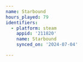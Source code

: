 ```yaml
---
name: Starbound
hours_played: 79
identifiers:
  - platform: steam
    appid: '211820'
    name: Starbound
    synced_on: '2024-07-04'

---
```

